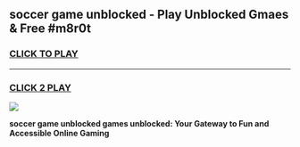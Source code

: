 
## soccer game unblocked - Play Unblocked Gmaes & Free #m8r0t
<h3>
<a href="https://news.freeplayer.one?title=soccer_game_unblocked&ref=24F">CLICK TO PLAY</a></h3>
<hr>

<h3>
<a href="https://news.freeplayer.one?title=soccer_game_unblocked&ref=24F">CLICK 2 PLAY</a>
  
</h3>

<a href="https://news.freeplayer.one?title=soccer_game_unblocked&ref=24F/"><img src="https://clearcache.store/games.png"></a>


**soccer game unblocked games unblocked: Your Gateway to Fun and Accessible Online Gaming**
